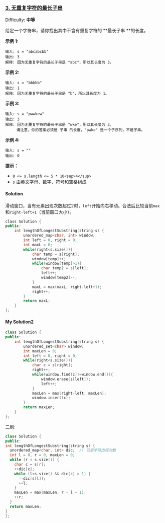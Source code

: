 ### [3\. 无重复字符的最长子串](https://leetcode-cn.com/problems/longest-substring-without-repeating-characters/)

Difficulty: **中等**


给定一个字符串，请你找出其中不含有重复字符的 **最长子串 **的长度。

**示例 1:**

```
输入: s = "abcabcbb"
输出: 3 
解释: 因为无重复字符的最长子串是 "abc"，所以其长度为 3。
```

**示例 2:**

```
输入: s = "bbbbb"
输出: 1
解释: 因为无重复字符的最长子串是 "b"，所以其长度为 1。
```

**示例 3:**

```
输入: s = "pwwkew"
输出: 3
解释: 因为无重复字符的最长子串是 "wke"，所以其长度为 3。
     请注意，你的答案必须是 子串 的长度，"pwke" 是一个子序列，不是子串。
```

**示例 4:**

```
输入: s = ""
输出: 0
```

**提示：**

*   `0 <= s.length <= 5 * 10<sup>4</sup>`
*   `s` 由英文字母、数字、符号和空格组成


#### Solution  
滑动窗口，当有元素出现次数超过2时，`left`开始向右移动。合法后比较当前`max`和`right-left+1`（当前窗口大小）。


```cpp
​class Solution {
public:
    int lengthOfLongestSubstring(string s) {
        unordered_map<char, int> window;
        int left = 0, right = 0;
        int maxL = 0;
        while(right<s.size()){
            char temp = s[right];
            window[temp]++;
            while(window[temp]>1){
                char temp2 = s[left];
                left++;
                window[temp2]--;
            }
            maxL = max(maxL, right-left+1);
            right++;
        }
        return maxL;
    }
};
```

#### My Solution2  

```cpp
class Solution {
public:
    int lengthOfLongestSubstring(string s) {
        unordered_set<char> window;
        int maxLen = 0;
        int left = 0, right = 0;
        while(right<s.size()){
            char c = s[right];
            right++;
            while(window.find(c)!=window.end()){
                window.erase(s[left]);
                left++;
            }
            maxLen = max(right-left, maxLen);
            window.insert(c);
        }
        return maxLen;
    }
};
```

二刷:  
```cpp
class Solution {
public:
int lengthOfLongestSubstring(string s) {
  unordered_map<char, int> dic;  // 记录字符出现次数
  int l = 0, r = 0, maxLen = 0;
  while (r < s.size()) {
    char c = s[r];
    ++dic[c];
    while (l<s.size() && dic[c] > 1) {
      --dic[s[l]];
      ++l;
    }
    maxLen = max(maxLen, r - l + 1);
    ++r;
  }
  return maxLen;
}
};
```